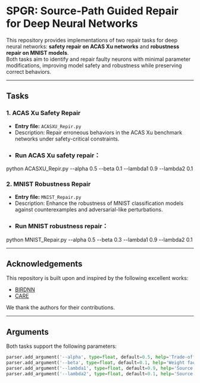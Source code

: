 # SPGR: Source-Path Guided Repair for Deep Neural Networks

This repository provides implementations of two repair tasks for deep neural networks: **safety repair on ACAS Xu networks** and **robustness repair on MNIST models**.  
Both tasks aim to identify and repair faulty neurons with minimal parameter modifications, improving model safety and robustness while preserving correct behaviors.

---

##  Tasks

### 1. ACAS Xu Safety Repair
- **Entry file:** `ACASXU_Repir.py`
- Description: Repair erroneous behaviors in the ACAS Xu benchmark networks under safety-critical constraints.
- ### Run ACAS Xu safety repair：
python ACASXU_Repir.py --alpha 0.5 --beta 0.1 --lambda1 0.9 --lambda2 0.1

### 2. MNIST Robustness Repair
- **Entry file:** `MNIST_Repair.py`
- Description: Enhance the robustness of MNIST classification models against counterexamples and adversarial-like perturbations.
- ### Run MNIST robustness repair：
python MNIST_Repair.py --alpha 0.5 --beta 0.3 --lambda1 0.9 --lambda2 0.1

---

##  Acknowledgements
This repository is built upon and inspired by the following excellent works:
- [BIRDNN](https://github.com/ByteTao5/BIRDNN)  
- [CARE](https://github.com/sunbingsmu/care)  

We thank the authors for their contributions.

---

##  Arguments

Both tasks support the following parameters:

```python
parser.add_argument('--alpha', type=float, default=0.5, help='Trade-off factor between safety and accuracy')
parser.add_argument('--beta', type=float, default=0.1, help='Weight factor for path repair optimization')
parser.add_argument('--lambda1', type=float, default=0.9, help='Source neuron scoring parameter λ1')
parser.add_argument('--lambda2', type=float, default=0.1, help='Source neuron scoring parameter λ2')





